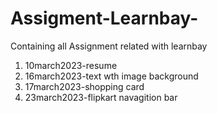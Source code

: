 # Assigment-Learnbay-
Containing all Assignment related with learnbay 
1. 10march2023-resume 
2. 16march2023-text wth image background 
3. 17march2023-shopping card
4. 23march2023-flipkart navagition bar
